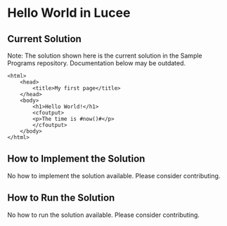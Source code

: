 # Hello World in Lucee

## Current Solution

Note: The solution shown here is the current solution in the Sample Programs repository. Documentation below may be outdated.

```Lucee
<html>
	<head>
		<title>My first page</title>
	</head>
	<body>
		<h1>Hello World!</h1>
		<cfoutput>
		<p>The time is #now()#</p>
		</cfoutput>
	</body>
</html>

```

## How to Implement the Solution

No how to implement the solution available. Please consider contributing.

## How to Run the Solution

No how to run the solution available. Please consider contributing.